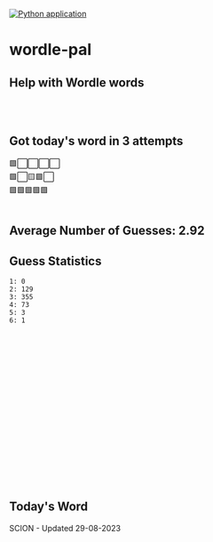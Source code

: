 [![Python application](https://github.com/schleising/wordle-pal/actions/workflows/python-app.yml/badge.svg)](https://github.com/schleising/wordle-pal/actions/workflows/python-app.yml)
# wordle-pal
## Help with Wordle words
</br>
</br>

## Got today's word in 3 attempts</br>
🟩⬜⬜⬜⬜\
🟩⬜🟨🟩⬜\
🟩🟩🟩🟩🟩\
</br>
## Average Number of Guesses: 2.92</br>
## Guess Statistics</br>
    1: 0
    2: 129
    3: 355
    4: 73
    5: 3
    6: 1
</br>
</br>
</br>
</br>
</br>
</br>
</br>
</br>
</br>
</br>
</br>
</br>
</br>
</br>
</br>
</br>

## Today's Word
SCION - Updated 29-08-2023
